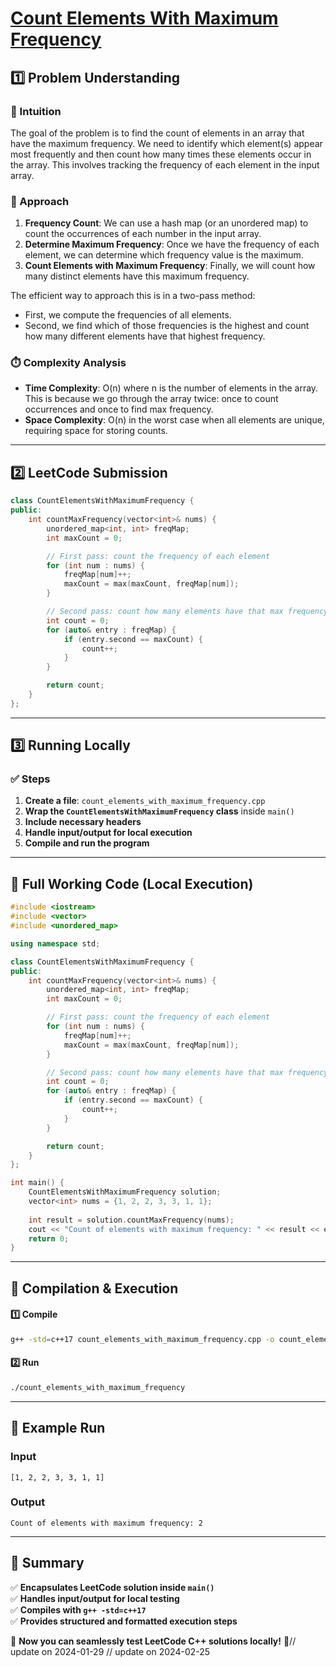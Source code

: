 # **[Count Elements With Maximum Frequency](https://leetcode.com/problems/count-elements-with-maximum-frequency/description/)**  

## **1️⃣ Problem Understanding**  
### **📌 Intuition**  
The goal of the problem is to find the count of elements in an array that have the maximum frequency. We need to identify which element(s) appear most frequently and then count how many times these elements occur in the array. This involves tracking the frequency of each element in the input array. 

### **🚀 Approach**  
1. **Frequency Count**: We can use a hash map (or an unordered map) to count the occurrences of each number in the input array.
2. **Determine Maximum Frequency**: Once we have the frequency of each element, we can determine which frequency value is the maximum.
3. **Count Elements with Maximum Frequency**: Finally, we will count how many distinct elements have this maximum frequency.
   
The efficient way to approach this is in a two-pass method:
- First, we compute the frequencies of all elements.
- Second, we find which of those frequencies is the highest and count how many different elements have that highest frequency.

### **⏱️ Complexity Analysis**  
- **Time Complexity**: O(n) where n is the number of elements in the array. This is because we go through the array twice: once to count occurrences and once to find max frequency.
- **Space Complexity**: O(n) in the worst case when all elements are unique, requiring space for storing counts.

---  

## **2️⃣ LeetCode Submission**  
```cpp
class CountElementsWithMaximumFrequency {
public:
    int countMaxFrequency(vector<int>& nums) {
        unordered_map<int, int> freqMap;
        int maxCount = 0;

        // First pass: count the frequency of each element
        for (int num : nums) {
            freqMap[num]++;
            maxCount = max(maxCount, freqMap[num]);
        }

        // Second pass: count how many elements have that max frequency
        int count = 0;
        for (auto& entry : freqMap) {
            if (entry.second == maxCount) {
                count++;
            }
        }

        return count;
    }
};
```  

---  

## **3️⃣ Running Locally**  
### **✅ Steps**  
1. **Create a file**: `count_elements_with_maximum_frequency.cpp`  
2. **Wrap the `CountElementsWithMaximumFrequency` class** inside `main()`  
3. **Include necessary headers**  
4. **Handle input/output for local execution**  
5. **Compile and run the program**  

---  

## **📝 Full Working Code (Local Execution)**  
```cpp
#include <iostream>
#include <vector>
#include <unordered_map>

using namespace std;

class CountElementsWithMaximumFrequency {
public:
    int countMaxFrequency(vector<int>& nums) {
        unordered_map<int, int> freqMap;
        int maxCount = 0;

        // First pass: count the frequency of each element
        for (int num : nums) {
            freqMap[num]++;
            maxCount = max(maxCount, freqMap[num]);
        }

        // Second pass: count how many elements have that max frequency
        int count = 0;
        for (auto& entry : freqMap) {
            if (entry.second == maxCount) {
                count++;
            }
        }

        return count;
    }
};

int main() {
    CountElementsWithMaximumFrequency solution;
    vector<int> nums = {1, 2, 2, 3, 3, 1, 1};
    
    int result = solution.countMaxFrequency(nums);
    cout << "Count of elements with maximum frequency: " << result << endl; // Example input
    return 0;
}  
```  

---  

## **🔧 Compilation & Execution**  
#### **1️⃣ Compile**  
```bash
g++ -std=c++17 count_elements_with_maximum_frequency.cpp -o count_elements_with_maximum_frequency
```  

#### **2️⃣ Run**  
```bash
./count_elements_with_maximum_frequency
```  

---  

## **🎯 Example Run**  
### **Input**  
```
[1, 2, 2, 3, 3, 1, 1]
```  
### **Output**  
```
Count of elements with maximum frequency: 2
```  

---  

## **📌 Summary**  
✅ **Encapsulates LeetCode solution inside `main()`**  
✅ **Handles input/output for local testing**  
✅ **Compiles with `g++ -std=c++17`**  
✅ **Provides structured and formatted execution steps**  

🚀 **Now you can seamlessly test LeetCode C++ solutions locally!** 🚀// update on 2024-01-29
// update on 2024-02-25
